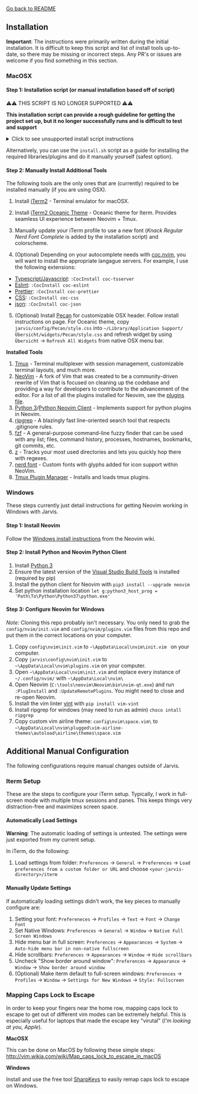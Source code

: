 [Go back to README](../README.md)

## Installation

**Important**: The instructions were primarily written during the initial installation. It is difficult to keep this script and list of install tools up-to-date, so there may be missing or incorrect steps. Any PR's or issues are welcome if you find something in this section.

### MacOSX

#### Step 1: Installation script (or manual installation based off of script)

:warning::warning: THIS SCRIPT IS NO LONGER SUPPORTED :warning::warning:

**This installation script can provide a rough guideline for getting the project set up, but it no longer successfully runs and is difficult to test and support**

<details>
  <summary>Click to see unsupported install script instructions</summary>
  
  
Clone Jarvis into your directory of choice and run the install script. This script will install [Homebrew](https://brew.sh/) (if it needs to) and then install all of Jarvis' dependencies.

**Warning: This will move existing `zsh`, `tmux`, or `nvim` configurations to a backup folder inside of the installation repo.**

```
git clone https://github.com/ctaylo21/jarvis ~/jarvis
cd ~/jarvis
./install.sh
```
</details>

Alternatively, you can use the `install.sh` script as a guide for installing the required libraries/plugins and do it manually yourself (safest option).

#### Step 2: Manually Install Additional Tools

The following tools are the only ones that are (currently) required to be installed manually (if you are using OSX).

1. Install [iTerm2](https://www.iterm2.com/) - Terminal emulator for macOSX.

2. Install [iTerm2 Oceanic Theme](https://github.com/mhartington/oceanic-next-iterm) - Oceanic theme for Iterm. Provides seamless UI experience between Neovim + Tmux.

3. Manually update your iTerm profile to use a new font (*Knack Regular Nerd Font Complete* is added by the installation script) and colorscheme.

4. (Optional) Depending on your autocomplete needs with [coc.nvim](https://github.com/neoclide/coc.nvim), you will want to install the appropriate langague servers. For example, I use the following extensions:
  - [Typescript/Javascript](https://github.com/neoclide/coc-tsserver): `:CocInstall coc-tsserver`
  - [Eslint](https://github.com/neoclide/coc-eslint): `:CocInstall coc-eslint`
  - [Prettier](https://github.com/neoclide/coc-prettier): `:CocInstall coc-prettier`
  - [CSS](https://github.com/neoclide/coc-css): `:CocInstall coc-css`
  - [json](https://github.com/neoclide/coc-json): `:CocInstall coc-json`

5. (Optional) Install [Pecan](https://github.com/zzzeyez/Pecan) for customizable OSX header. Follow install instructions on page. For Oceanic theme, copy `jarvis/config/Pecan/style.css` into `~/Library/Application Support/Übersicht/widgets/Pecan/style.css` and refresh widget by using `Übersicht` -> `Refresh All Widgets` from native OSX menu bar.

**Installed Tools**

1. [Tmux](https://github.com/tmux/tmux/wiki) - Terminal multiplexer with session management, customizable terminal layouts, and much more.
2. [NeoVim](https://github.com/neovim/neovim) - A fork of Vim that was created to be a community-driven rewrite of Vim that is focused on cleaning up the codebase and providing a way for developers to contribute to the advancement of the editor. For a list of all the plugins installed for Neovim, see the [plugins file](config/nvim/plugins.vim).
3. [Python 3](https://www.python.org/downloads/)/[Python Neovim Client](https://github.com/neovim/python-client) - Implements support for python plugins in Neovim.
4. [ripgrep](https://github.com/BurntSushi/ripgrep) - A blazingly fast line-oriented search tool that respects .gitignore rules.
5. [fzf](https://github.com/junegunn/fzf#installation) - A general-purpose command-line fuzzy finder that can be used with any list; files, command history, processes, hostnames, bookmarks, git commits, etc.
6. [z](https://github.com/rupa/z) - Tracks your most used directories and lets you quickly hop there with regexes.
7. [nerd font](https://github.com/ryanoasis/nerd-fonts#font-installation) - Custom fonts with glyphs added for icon support within NeoVim.
8. [Tmux Plugin Manager](https://github.com/tmux-plugins/tpm) - Installs and loads tmux plugins.

### Windows

These steps currently just detail instructions for getting Neovim working in Windows with Jarvis.

#### Step 1: Install Neovim

Follow the [Windows install instructions](https://github.com/neovim/neovim/wiki/Installing-Neovim#windows) from the Neovim wiki.

#### Step 2: Install Python and Neovim Python Client

1. Install [Python 3](https://www.python.org/downloads/windows/)
2. Ensure the latest version of the [Visual Studio Build Tools](http://landinghub.visualstudio.com/visual-cpp-build-tools) is installed (required by pip)
3. Install the python client for Neovim with `pip3 install --upgrade neovim`
4. Set python installation location `let g:python3_host_prog = 'Path\To\Python\Python37\python.exe'`

#### Step 3: Configure Neovim for Windows

*Note:* Cloning this repo probably isn't necessary. You only need to grab the `config/nvim/init.vim` and `config/nvim/plugins.vim` files from this repo and put them in the correct locations on your computer.

1. Copy `config\nvim\init.vim` to `~\AppData\Local\nvim\init.vim ` on your computer.
2. Copy `jarvis\config\nvim\init.vim` to `~\AppData\Local\nvim\plugins.vim` on your computer.
3. Open `~\AppData\Local\nvim\init.vim` and replace every instance of `~/.config/nvim/` with `~\AppData\Local\nvim\`
4. Open Neovim (`C:\tools\neovim\Neovim\bin\nvim-qt.exe`) and run `:PlugInstall` and `:UpdateRemotePlugins`. You might need to close and re-open Neovim.
5. Install the vim linter [vint](https://github.com/Kuniwak/vint) with `pip install vim-vint`
6. Install ripgrep for windows (may need to run as admin) `choco intall ripgrep`
7. Copy custom vim airline theme: `config\nvim\space.vim\` to `~\AppData\Local\nvim\plugged\vim-airline-themes\autoload\airline\themes\space.vim`

## Additional Manual Configuration

The following configurations require manual changes outside of Jarvis.

### Iterm Setup

These are the steps to configure your iTerm setup. Typically, I work in full-screen mode with multiple tmux sessions and panes. This keeps things very distraction-free and maximizes screen space.

#### Automatically Load Settings

**Warning**: The automatic loading of settings is untested. The settings were just exported from my current setup.

In iTerm, do the following:

1. Load settings from folder: `Preferences` -> `General` -> `Preferences` -> `Load preferences from a custom folder or URL` and choose `<your-jarvis-directory>/iterm`

#### Manually Update Settings

If automatically loading settings didn't work, the key pieces to manually configure are:

1. Setting your font: `Prefereneces` -> `Profiles` -> `Text` -> `Font` -> `Change Font`
2. Set Native Windows: `Preferences` -> `General` -> `Window` -> `Native Full Screen Windows`
3. Hide menu bar in full screen: `Preferences` -> `Appearances` -> `System` -> `Auto-hide menu bar in non-native fullscreen`
4. Hide scrollbars: `Preferences` -> `Appearances` -> `Window` -> `Hide scrollbars`
5. Uncheck "Show border around window": `Preferences` -> `Appearance` -> `Window` -> `Show border around window`
6. (Optional) Make iterm default to full-screen windows: `Preferences` -> `Profiles` -> `Window` -> `Settings for New Windows` -> `Style: Fullscreen`

### Mapping Caps Lock to Escape

In order to keep your fingers near the home row, mapping caps lock to escape to get out of different vim modes can be extremely helpful. This is especially useful for laptops that made the escape key "virutal" (*I'm looking at you, Apple*).

**MacOSX**

This can be done on MacOS by following these simple steps: http://vim.wikia.com/wiki/Map_caps_lock_to_escape_in_macOS

**Windows**

Install and use the free tool [SharpKeys](https://github.com/randyrants/sharpkeys) to easily remap caps lock to escape on Windows.
